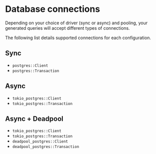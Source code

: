 # Database connections
Depending on your choice of driver (sync or async) and pooling, your generated queries will accept different types of connections.

The following list details supported connections for each configuration.

## Sync
* `postgres::Client`
* `postgres::Transaction`

## Async
* `tokio_postgres::Client`
* `tokio_postgres::Transaction`

## Async + Deadpool
* `tokio_postgres::Client`
* `tokio_postgres::Transaction`
* `deadpool_postgres::Client`
* `deadpool_postgres::Transaction`